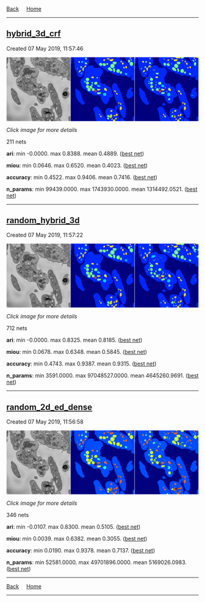 
[Back](..)&nbsp;&nbsp;&nbsp;&nbsp;&nbsp;[Home](https://leapmanlab.github.io/snapshots)

---

<div class="summary"><a href="hybrid_3d_crf"><h2>hybrid_3d_crf</h2></a><p>Created 07 May 2019, 11:57:46
</p><a href="hybrid_3d_crf"><img src="hybrid_3d_crf/0319/0/7/media/summary.png" align="center"></a><p><i>Click image for more details</i>
</p></div>

211 nets

**ari**: min -0.0000. max 0.8388. mean 0.4889.  ([best net](hybrid_3d_crf/0318/0/17))

**miou**: min 0.0646. max 0.6520. mean 0.4023.  ([best net](hybrid_3d_crf/0319/0/7))

**accuracy**: min 0.4522. max 0.9406. mean 0.7416.  ([best net](hybrid_3d_crf/0318/0/17))

**n_params**: min 99439.0000. max 1743930.0000. mean 1314492.0521.  ([best net](hybrid_3d_crf/0401/0/22))

---

<div class="summary"><a href="random_hybrid_3d"><h2>random_hybrid_3d</h2></a><p>Created 07 May 2019, 11:57:22
</p><a href="random_hybrid_3d"><img src="random_hybrid_3d/0418/27/1/media/summary.png" align="center"></a><p><i>Click image for more details</i>
</p></div>

712 nets

**ari**: min -0.0000. max 0.8325. mean 0.8185.  ([best net](random_hybrid_3d/0418/81/0))

**miou**: min 0.0678. max 0.6348. mean 0.5845.  ([best net](random_hybrid_3d/0418/27/1))

**accuracy**: min 0.4743. max 0.9387. mean 0.9315.  ([best net](random_hybrid_3d/0418/32/0))

**n_params**: min 3591.0000. max 97048527.0000. mean 4645260.9691.  ([best net](random_hybrid_3d/0424/74/1))

---

<div class="summary"><a href="random_2d_ed_dense"><h2>random_2d_ed_dense</h2></a><p>Created 07 May 2019, 11:56:58
</p><a href="random_2d_ed_dense"><img src="random_2d_ed_dense/0503/163/1/media/summary.png" align="center"></a><p><i>Click image for more details</i>
</p></div>

346 nets

**ari**: min -0.0107. max 0.8300. mean 0.5105.  ([best net](random_2d_ed_dense/0410/0/1))

**miou**: min 0.0039. max 0.6382. mean 0.3055.  ([best net](random_2d_ed_dense/0503/163/1))

**accuracy**: min 0.0190. max 0.9378. mean 0.7137.  ([best net](random_2d_ed_dense/0410/0/0))

**n_params**: min 52581.0000. max 49701896.0000. mean 5169026.0983.  ([best net](random_2d_ed_dense/0410/227/1))

---

[Back](..)&nbsp;&nbsp;&nbsp;&nbsp;&nbsp;[Home](https://leapmanlab.github.io/snapshots)

---